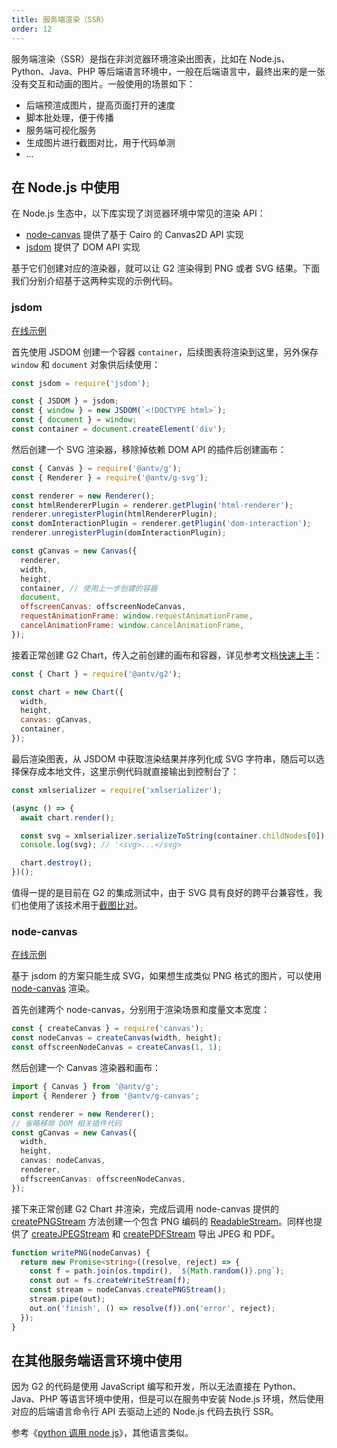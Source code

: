 ```yaml
---
title: 服务端渲染（SSR）
order: 12
---
```


服务端渲染（SSR）是指在非浏览器环境渲染出图表，比如在 Node.js、Python、Java、PHP 等后端语言环境中，一般在后端语言中，最终出来的是一张没有交互和动画的图片。一般使用的场景如下：

- 后端预渲成图片，提高页面打开的速度
- 脚本批处理，便于传播
- 服务端可视化服务
- 生成图片进行截图对比，用于代码单测
- ...

## 在 Node.js 中使用

在 Node.js 生态中，以下库实现了浏览器环境中常见的渲染 API：

- [node-canvas](https://github.com/Automattic/node-canvas) 提供了基于 Cairo 的 Canvas2D API 实现
- [jsdom](https://github.com/jsdom/jsdom) 提供了 DOM API 实现

基于它们创建对应的渲染器，就可以让 G2 渲染得到 PNG 或者 SVG 结果。下面我们分别介绍基于这两种实现的示例代码。

### jsdom

[在线示例](https://stackblitz.com/edit/stackblitz-starters-6zfeng?file=index.js)

首先使用 JSDOM 创建一个容器 `container`，后续图表将渲染到这里，另外保存 `window` 和 `document` 对象供后续使用：

```js
const jsdom = require('jsdom');

const { JSDOM } = jsdom;
const { window } = new JSDOM(`<!DOCTYPE html>`);
const { document } = window;
const container = document.createElement('div');
```

然后创建一个 SVG 渲染器，移除掉依赖 DOM API 的插件后创建画布：

```js
const { Canvas } = require('@antv/g');
const { Renderer } = require('@antv/g-svg');

const renderer = new Renderer();
const htmlRendererPlugin = renderer.getPlugin('html-renderer');
renderer.unregisterPlugin(htmlRendererPlugin);
const domInteractionPlugin = renderer.getPlugin('dom-interaction');
renderer.unregisterPlugin(domInteractionPlugin);

const gCanvas = new Canvas({
  renderer,
  width,
  height,
  container, // 使用上一步创建的容器
  document,
  offscreenCanvas: offscreenNodeCanvas,
  requestAnimationFrame: window.requestAnimationFrame,
  cancelAnimationFrame: window.cancelAnimationFrame,
});
```

接着正常创建 G2 Chart，传入之前创建的画布和容器，详见参考文档[快速上手](/manual/quick-start)：

```js
const { Chart } = require('@antv/g2');

const chart = new Chart({
  width,
  height,
  canvas: gCanvas,
  container,
});
```

最后渲染图表，从 JSDOM 中获取渲染结果并序列化成 SVG 字符串，随后可以选择保存成本地文件，这里示例代码就直接输出到控制台了：

```js
const xmlserializer = require('xmlserializer');

(async () => {
  await chart.render();

  const svg = xmlserializer.serializeToString(container.childNodes[0]);
  console.log(svg); // '<svg>...</svg>

  chart.destroy();
})();
```

值得一提的是目前在 G2 的集成测试中，由于 SVG 具有良好的跨平台兼容性，我们也使用了该技术用于[截图比对](https://github.com/antvis/G2/tree/v5/__tests__/integration/snapshots/static)。

### node-canvas

[在线示例](https://stackblitz.com/edit/stackblitz-starters-evrvef?file=index.js)

基于 jsdom 的方案只能生成 SVG，如果想生成类似 PNG 格式的图片，可以使用 [node-canvas](https://github.com/Automattic/node-canvas) 渲染。

首先创建两个 node-canvas，分别用于渲染场景和度量文本宽度：

```ts
const { createCanvas } = require('canvas');
const nodeCanvas = createCanvas(width, height);
const offscreenNodeCanvas = createCanvas(1, 1);
```

然后创建一个 Canvas 渲染器和画布：

```ts
import { Canvas } from '@antv/g';
import { Renderer } from '@antv/g-canvas';

const renderer = new Renderer();
// 省略移除 DOM 相关插件代码
const gCanvas = new Canvas({
  width,
  height,
  canvas: nodeCanvas,
  renderer,
  offscreenCanvas: offscreenNodeCanvas,
});
```

接下来正常创建 G2 Chart 并渲染，完成后调用 node-canvas 提供的 [createPNGStream](https://github.com/Automattic/node-canvas#canvascreatepngstream) 方法创建一个包含 PNG 编码的 [ReadableStream](https://nodejs.org/api/stream.html#stream_class_stream_readable)。同样也提供了 [createJPEGStream](https://github.com/Automattic/node-canvas#canvascreatejpegstream) 和 [createPDFStream](https://github.com/Automattic/node-canvas#canvascreatepdfstream) 导出 JPEG 和 PDF。

```ts
function writePNG(nodeCanvas) {
  return new Promise<string>((resolve, reject) => {
    const f = path.join(os.tmpdir(), `${Math.random()}.png`);
    const out = fs.createWriteStream(f);
    const stream = nodeCanvas.createPNGStream();
    stream.pipe(out);
    out.on('finish', () => resolve(f)).on('error', reject);
  });
}
```

## 在其他服务端语言环境中使用

因为 G2 的代码是使用 JavaScript 编写和开发，所以无法直接在 Python、Java、PHP 等语言环境中使用，但是可以在服务中安装 Node.js 环境，然后使用对应的后端语言命令行 API 去驱动上述的 Node.js 代码去执行 SSR。

参考《[python 调用 node js](https://juejin.cn/s/python%20%E8%B0%83%E7%94%A8%20node%20js)》，其他语言类似。
